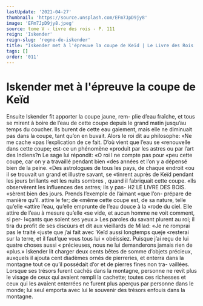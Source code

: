 ```yaml
---
lastUpdate: '2021-04-27'
thumbnail: 'https://source.unsplash.com/EFm7JpD9jy8'
image: 'EFm7JpD9jy8.jpeg'
source: tome V - livre des rois - P. 111
reign: 'Iskender'
reign-slug: 'regne-de-iskender'
title: "Iskender met à l'épreuve la coupe de Keïd | Le Livre des Rois | Shâhnâmeh"
tags: []
order: '011'
---
```


# Iskender met à l'épreuve la coupe de Keïd

Ensuite Iskender fit apporter la coupe jaune, rem- plie d’eau fraîche, et tous se mirent à boire de l’eau
de cette coupe depuis le grand matin jusqu’au temps
du coucher. Ils burent de cette eau gaiement, mais elle ne diminuait pas dans la coupe, tant qu’on en buvait. Alors le roi dit au philosophe: «Ne me cache «pas l’explication de ce fait. D’où vient que l’eau se
«renouvelle dans cette coupe; est-ce un phénomène «produit par les astres ou par l’art des Indiens?n
Le sage lui répondit: «O roi l ne compte pas pour «peu cette coupe, car on y a travaillé pendant bien «des années et l’on y a dépensé bien de la peine.
«Des astrologues de tous les pays, de chaque endroit «ou il se trouvait un grand et illustre savant, se «tinrent auprès de Keïd pendant les jours brillants
«et les nuits sombres , quand il fabriquait cette coupe. «Ils observèrent les influences des astres; ils y pas-
H2 LE LIVRE DES BOIS. «sèrent bien des jours. Prends l’exemple de l’aimant
«que l’on- prépare de manière qu’il. attire le fer; de
«même cette coupe est, de sa nature, telle qu’elle «attire l’eau, qu’elle emprunte de l’eau douce à la
«rode du ciel. Elle attire de l’eau à mesure qu’elle
«se vide, et aucun homme ne voit comment, si per-
l«çants que soient ses yeux.» Les paroles du savant plurent au roi; il tira du profit de ses discùurs et dit aux vieillards de Milad: «Je ne romprai pas le traité «juste que j’ai fait avec ’Keïd aussi longtemps queje «resterai sur la terre, et il faut’que vous tous lui
« obéissiez. Puisque j’ai reçu de lui quatre choses aussi
« précieuses, nous ne lui demanderons jamais rien de «plus.»
Iskender lit charger deux cents bêtes de somme d’objets précieux, auxquels il ajouta cent diadèmes
ornés de pierreries, et enterra dans la montagne tout
ce qu’il possédait d’or et de pierres fines non tra-
vaillées. Lorsque ses trésors furent cachés dans la montagne, personne ne revit plus le visage de ceux qui avaient rempli la cachette; toutes ces richesses et ceux qui les avaient enterrées ne furent plus aperçus
par personne dans le monde; lui seul emporta avec
lui le souvenir des trésors enfouis dans la montagne.
